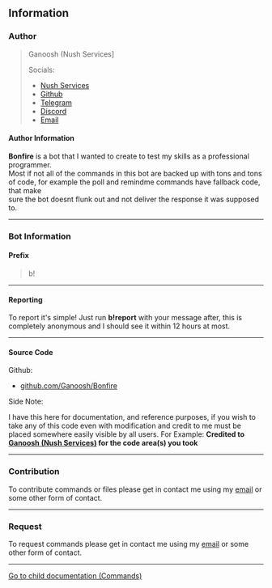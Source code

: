 ## Information

### Author
> Ganoosh (Nush Services]
> 
> Socials:
> - [Nush Services](https://nush.me/)
> - [Github](https://github.com/ganoosh)
> - [Telegram](https://t.me/Ganoodles)
> - [Discord](https://discord.bio/p/aden)
> - [Email](mailto:contact@nush.me)

#### Author Information

**Bonfire** is a bot that I wanted to create to test my skills as a professional programmer.\
Most if not all of the commands in this bot are backed up with tons and tons\
of code, for example the poll and remindme commands have fallback code, that make  
sure the bot doesnt flunk out and not deliver the response it was supposed to.


-------------

### Bot Information

#### Prefix
> b!

-------------
#### Reporting
To report it's simple! Just run **b!report** with your message after, this is completely anonymous and I should see it within 12 hours at most.

-------------
#### Source Code
Github:
- [github.com/Ganoosh/Bonfire](https://github.com/Ganoosh/Bonfire)

Side Note:
 
I have this here for documentation, and reference purposes, if you wish to take any of this code even with modification and credit to me must be placed somewhere easily visible by all users. For Example: **Credited to [Ganoosh (Nush Services)](https://github.com/Ganoosh) for the code area(s) you took**

-------------
### Contribution
To contribute commands or files please get in contact me using my [email](mailto:contact@nush.me) or some other form of contact.


-------------
### Request
To request commands please get in contact me using my [email](mailto:contact@nush.me) or some other form of contact.

-------------

[Go to child documentation (Commands) <i class="fa fa-arrow-down" aria-hidden="true"></i>](md/commands)

<br><br><br><br><br><br><br><br><br><br><br><br><br><br><br><br><br><br><br><br><br><br><br><br><br><br><br><br>